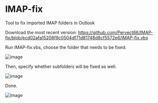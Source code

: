 # IMAP-fix
 Tool to fix imported IMAP folders in Outlook

Download the most recent version: https://github.com/Pervect66/IMAP-fix/blob/ecd02afa15208f9c0504df71d81748d8cf5572e6/IMAP-fix.vbs

Run IMAP-fix.vbs, choose the folder that needs to be fixed.

![image](https://user-images.githubusercontent.com/118598486/227588691-e4e96f90-4be7-47d2-b9d8-798467056115.png)

Then, specify whether subfolders will be fixed as well.

![image](https://user-images.githubusercontent.com/118598486/227588779-61b7159d-395b-48bc-87eb-9ef8a8667929.png)

Done.

![image](https://user-images.githubusercontent.com/118598486/227588866-af11cbdc-9870-4d23-b240-1b36a41a6dfe.png)
